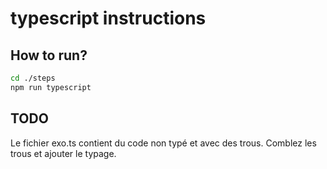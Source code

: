 # typescript instructions

## How to run?

```Bash
cd ./steps
npm run typescript
```

## TODO

Le fichier exo.ts contient du code non typé et avec des trous.
Comblez les trous et ajouter le typage.
